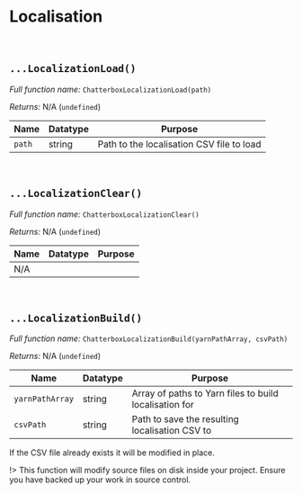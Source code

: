 # Localisation

&nbsp;

## `...LocalizationLoad()`

_Full function name:_ `ChatterboxLocalizationLoad(path)`

_Returns:_ N/A (`undefined`)

|Name  |Datatype|Purpose                                  |
|------|--------|-----------------------------------------|
|`path`|string  |Path to the localisation CSV file to load|

&nbsp;

## `...LocalizationClear()`

_Full function name:_ `ChatterboxLocalizationClear()`

_Returns:_ N/A (`undefined`)

|Name|Datatype|Purpose|
|----|--------|-------|
|N/A |        |       |

&nbsp;

## `...LocalizationBuild()`

_Full function name:_ `ChatterboxLocalizationBuild(yarnPathArray, csvPath)`

_Returns:_ N/A (`undefined`)

|Name           |Datatype|Purpose                                               |
|---------------|--------|------------------------------------------------------|
|`yarnPathArray`|string  |Array of paths to Yarn files to build localisation for|
|`csvPath`      |string  |Path to save the resulting localisation CSV to        |

If the CSV file already exists it will be modified in place.

!> This function will modify source files on disk inside your project. Ensure you have backed up your work in source control.